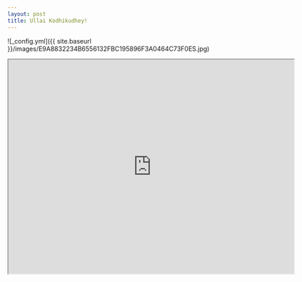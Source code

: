 ```yaml
---
layout: post
title: Ullai Kodhikudhey!
---
```

![_config.yml]({{ site.baseurl }}/images/E9A8832234B6556132FBC195896F3A0464C73F0ES.jpg)

<iframe src="https://drive.google.com/file/d/1NarU6SB2fJraiEXyyAUihiIxFzu0DhgQ/preview" width="640" height="480"></iframe>
